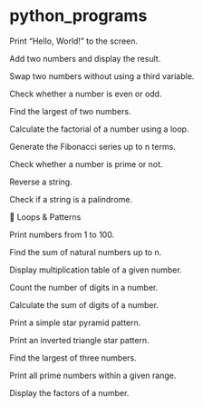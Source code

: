 # python_programs
Print “Hello, World!” to the screen.

Add two numbers and display the result.

Swap two numbers without using a third variable.

Check whether a number is even or odd.

Find the largest of two numbers.

Calculate the factorial of a number using a loop.

Generate the Fibonacci series up to n terms.

Check whether a number is prime or not.

Reverse a string.

Check if a string is a palindrome.

🔹 Loops & Patterns

Print numbers from 1 to 100.

Find the sum of natural numbers up to n.

Display multiplication table of a given number.

Count the number of digits in a number.

Calculate the sum of digits of a number.

Print a simple star pyramid pattern.

Print an inverted triangle star pattern.

Find the largest of three numbers.

Print all prime numbers within a given range.

Display the factors of a number.
